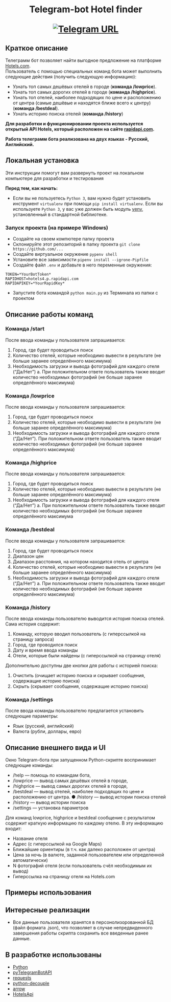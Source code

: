 <h1 align="center">Telegram-bot Hotel finder

[![Telegram URL](https://www.dampftbeidir.de/mediafiles/tpl/icon-telegram.png)](https://t.me/YourPersonallyHelperBot) </h1>

## Краткое описание

Телеграмм бот позволяет найти выгодное предложение на платформе [Hotels.com](https://hotels.com/).
<br> Пользователь с помощью специальных команд бота может выполнить следующие действия (получить следующую информацию): <br/>
- Узнать топ самых дешёвых отелей в городе (**команда /lowprice**). 
- Узнать топ самых дорогих отелей в городе (**команда /highprice**). 
- Узнать топ отелей, наиболее подходящих по цене и расположению от центра (самые дешёвые и находятся ближе всего к центру) (**команда /bestdeal**). 
- Узнать историю поиска отелей (**команда /history**)


**Для разработки и функционировании проекта используется открытый API Hotels, который расположен на сайте [rapidapi.com](https://rapidapi.com/apidojo/api/hotels4/).**

**Работа телеграмм бота реализована на двух языках - Русский, Английский.**


## Локальная установка
Эти инструкции помогут вам развернуть проект на локальном компьютере для разработки и тестирования

**Перед тем, как начать:**
- Если вы не пользуетесь `Python 3`, вам нужно будет установить инструмент `virtualenv` при помощи `pip install virtualenv`. 
Если вы используете `Python 3`, у вас уже должен быть модуль [venv](https://docs.python.org/3/library/venv.html), установленный в стандартной библиотеке.


### Запуск проекта (на примере Windows)

- Создайте на своем компютере папку проекта
- Склонируйте этот репозиторий в папку проекта `git clone https://github.com/...`
- Создайте виртуальное окружение `pypenv shell`
- Установите все зависимости `pipenv install --igrone-Pipfile`
- Создайте файл `.env` и добавьте в него переменные окружения:
```
TOKEN=*YourBotToken*
RAPIDHOST=hotels4.p.rapidapi.com
RAPIDAPIKEY=*YourRapidKey*
```
- Запустите бота командой `python main.py` из Терминала из папки с проектом 


## Описание работы команд

### Команда /start 

После ввода команды у пользователя запрашивается: 
1. Город, где будет проводиться поиск
2. Количество отелей, которые необходимо вывести в результате (не больше заранее определённого максимума)
3. Необходимость загрузки и вывода фотографий для каждого отеля (“Да/Нет”) a. При положительном ответе пользователь также вводит количество необходимых фотографий (не больше заранее определённого максимума)

### Команда /lowprice 

После ввода команды у пользователя запрашивается: 
1. Город, где будет проводиться поиск 
2. Количество отелей, которые необходимо вывести в результате (не больше заранее определённого максимума)
3. Необходимость загрузки и вывода фотографий для каждого отеля (“Да/Нет”). При положительном ответе пользователь также вводит количество необходимых фотографий (не больше заранее определённого максимума)

### Команда /highprice

После ввода команды у пользователя запрашивается: 
1. Город, где будет проводиться поиск
2. Количество отелей, которые необходимо вывести в результате (не больше заранее определённого максимума)
3. Необходимость загрузки и вывода фотографий для каждого отеля (“Да/Нет”) a. При положительном ответе пользователь также вводит количество необходимых фотографий (не больше заранее определённого максимума

### Команда /bestdeal

После ввода команды у пользователя запрашивается: 
1. Город, где будет проводиться поиск
2. Диапазон цен
3. Диапазон расстояния, на котором находится отель от центра
4. Количество отелей, которые необходимо вывести в результате (не больше заранее определённого максимума)
5. Необходимость загрузки и вывода фотографий для каждого отеля (“Да/Нет”) a. При положительном ответе пользователь также вводит количество необходимых фотографий (не больше заранее определённого максимума)

### Команда /history

После ввода команды пользователю выводится история поиска отелей. Сама история содержит: 
1. Команду, которую вводил пользователь (с гиперссылкой на страницу запроса)
2. Город, где проводился поиск
3. Дату и время ввода команды
4. Отели, которые были найдены (с гиперссылкой на страницу отеля)

Дополнительно доступны две кнопки для работы с историей поиска:
1. Очистить (очищает историю поиска и скрывает сообщения, содержащие историю поиска)
2. Скрыть (скрывает сообщения, содержащие историю поиска)

### Команда /settings

После ввода команды пользователю предлагается установить следующие параметры: 
 - Язык (русский, английский)
 - Валюта (рубли, доллары, евро)

## Описание внешнего вида и UI
Окно Telegram-бота при запущенном Python-скрипте воспринимает следующие команды: 
- /help — помощь по командам бота, 
- /lowprice — вывод самых дешёвых отелей в городе, 
- /highprice — вывод самых дорогих отелей в городе, 
- /bestdeal — вывод отелей, наиболее подходящих по цене и расположению от центра. ● /history — вывод истории поиска отелей
- /history — вывод истории поиска
- /settings — установка параметров

Для команд lowprice, highprice и bestdeal сообщение с результатом содержит краткую информацию по каждому отелю. 
В эту информацию входит: 
- Название отеля
- Адрес (с гиперссылкой на Google Maps) 
- Ближайшие ориентиры (в т.ч. как далеко расположен от центра)
- Цена за ночь (в валюте, заданной пользователем или определенной автоматически)
- N фотографий отеля (если пользователь счёл необходимым их вывод)
- Гиперссылка на страницу отеля на Hotels.com

## Примеры использования

## Интересные реализации
- Все данные пользователя хранятся в персонолизорованной БД (файл формата .json), что позволяет в случае непредвиденного завершения работы скрипта сохранить все введенные ранее данные.

## В разработке использованы

- [Python](https://www.python.org/)
- [pyTelegramBotAPI](https://pypi.org/project/pyTelegramBotAPI/)
- [requests](https://pypi.org/project/requests/)
- [python-decouple](https://pypi.org/project/python-decouple/)
- [arrow](https://pypi.org/project/arrow/)
- [HotelsApi](https://rapidapi.com/apidojo/api/hotels4/)